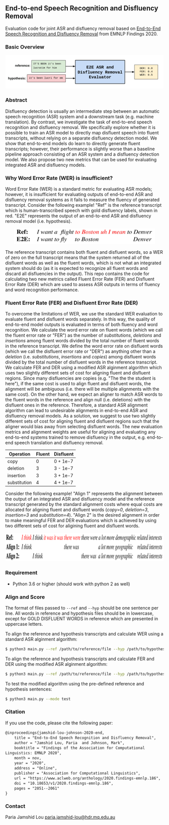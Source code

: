 ## End-to-end Speech Recognition and Disfluency Removal

Evaluation code for joint ASR and disfluency removal based on [End-to-End Speech Recognition and Disfluency Removal](https://www.aclweb.org/anthology/2020.findings-emnlp.186.pdf) from EMNLP Findings 2020.

### Basic Overview
![basic overview](img/basic.png "Basic overview of evaluating end-to-end ASR and disfluency removal systems")

### Abstract
Disfluency detection is usually an intermediate step between an automatic speech recognition (ASR) system and a downstream task (e.g. machine translation). By contrast, we investigate the task of end-to-end speech recognition and disfluency removal. We specifically explore whether it is possible to train an ASR model to directly map disfluent speech into fluent transcripts, without relying on a separate disfluency detection model. We show that end-to-end models do learn to directly generate fluent transcripts; however, their performance is slightly worse than a baseline pipeline approach consisting of an ASR system and a disfluency detection model. We also propose two new metrics that can be used for evaluating integrated ASR and disfluency models. 

### Why Word Error Rate (WER) is insufficient?
Word Error Rate (WER) is a standard metric for evaluating ASR models; however, it is insufficient for evaluating outputs of end-to-end ASR and disfluency removal systems as it fails to measure the fluency of generated transcript. Consider the following example! "Ref" is the reference transcript which is human-transcribed speech with gold disfluency labels, shown in red. "E2E" represents the output of an end-to-end ASR and disfluency removal model (i.e. hypothesis). 
 
 <p align="center">
  <img src="img/wer.png" width=450 height=50>
</p> 

The reference transcript contains both fluent and disfluent words, so a WER of zero on the full transcript means that the system returned all of the disfluent words as well as the fluent words, which is not what an integrated system should do (as it is expected to recognize all fluent words and discard all disfluencies in the output). This repo contains the code for calculating two new metrics called Fluent Error Rate (FER) and Disfluent Error Rate (DER) which are used to assess ASR outputs in terms of fluency and word recognition performance. 

### Fluent Error Rate (FER) and Disfluent Error Rate (DER) 

To overcome the limitations of WER, we use the standard WER evaluation to evaluate fluent and disfluent words separately. In this way, the quality of end-to-end model outputs is evaluated in terms of both fluency and word recognition. We calculate the word error rate on fluent words (which we call the fluent error rate or "FER") as the number of *substitutions*, *deletions* and *insertions* among fluent words divided by the total number of fluent words in the reference transcript. We define the word error rate on disfluent words (which we call the disfluent error rate or "DER") as anything other than a *deletion* (i.e. *substitutions*, *insertions* and *copies*) among disfluent words divided by the total number of disfluent words in the reference transcript. We calculate FER and DER using a modified ASR alginment algorithm which uses two slightly different sets of cost for aligning fluent and disfluent regions. Since many disfluencies are copies (e.g. "The the the student is here"), if the same cost is used to align fluent and disfluent words, the alignment will be ambiguous (i.e. there will be multiple alignments with the same cost). On the other hand, we expect an aligner to match ASR words to the fluent words in the reference and align null (i.e. deletions) with the disfluent ones in the reference. Therefore, a standard ASR alignment algorithm can lead to undesirable alignments in end-to-end ASR and disfluency removal models. As a solution, we suggest to use two slightly different sets of cost for aligning fluent and disfluent regions such that the aligner would bias away from selecting disfluent words. The new evaluation metrics and alignment weights are useful for aligning and evaluating any end-to-end systems trained to remove disfluency in the output, e.g. end-to-end speech translation and disfluency removal.
 
 Operation | Fluent | Disfluent
 --- | --- | ---
 copy | 0 | 0 + 1e-7
 deletion | 3 | 3 - 1e-7
 insertion | 3 | 3 + 1e-7
 substitution | 4 | 4 + 1e-7   

Consider the following example! "Align 1" represents the alignment between the output of an integrated ASR and disfluency model and the reference transcript generated by the standard alignment costs where equal costs are allocated for aligning fluent and disfluent words (*copy=0*, *deletion=3*, *insertion=3* and *substitution=4*). "Align 2" is the desired alignment in order to make meaningful FER and DER evaluations which is achieved by using two different sets of cost for aligining fluent and disfluent words.
 
 <p align="center">
  <img src="img/align.png" width=700 height=90>
</p>

### Requirement 

- Python 3.6 or higher (should work with python 2 as well)

### Align and Score

The format of files passed to `--ref` and `--hyp` should be one sentence per line. All words in reference and hypothesis files should be in lowercase, except for GOLD DISFLUENT WORDS in reference which are presented in uppercase letters. 

To align the reference and hypothesis transcripts and calculate WER using a standard ASR alginment algorithm:

```bash
$ python3 main.py --ref /path/to/reference/file --hyp /path/to/hypothesis/file --mode align --result-path /path/to/save/aligments/and/scores
```

To align the reference and hypothesis transcripts and calculate FER and DER using the modified ASR alginment algorithm:

```bash
$ python3 main.py --ref /path/to/reference/file --hyp /path/to/hypothesis/file --mode mod_align --result-path /path/to/saving/aligments/and/scores
```

To test the modified algorithm using the pre-defined reference and hypothesis sentences:

```bash
$ python3 main.py --mode test
```

### Citation

If you use the code, please cite the following paper:

```
@inproceedings{jamshid-lou-johnson-2020-end,
    title = "End-to-End Speech Recognition and Disfluency Removal",
    author = "Jamshid Lou, Paria  and Johnson, Mark",
    booktitle = "Findings of the Association for Computational Linguistics: EMNLP 2020",
    month = nov,
    year = "2020",
    address = "Online",
    publisher = "Association for Computational Linguistics",
    url = "https://www.aclweb.org/anthology/2020.findings-emnlp.186",
    doi = "10.18653/v1/2020.findings-emnlp.186",
    pages = "2051--2061"
}
```

### Contact

Paria Jamshid Lou <paria.jamshid-lou@hdr.mq.edu.au>
